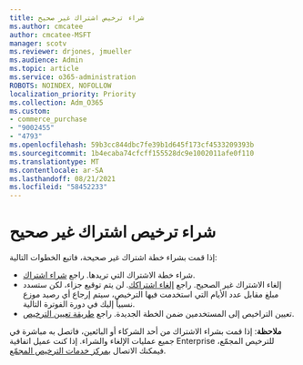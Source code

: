 ```yaml
---
title: شراء ترخيص اشتراك غير صحيح
ms.author: cmcatee
author: cmcatee-MSFT
manager: scotv
ms.reviewer: drjones, jmueller
ms.audience: Admin
ms.topic: article
ms.service: o365-administration
ROBOTS: NOINDEX, NOFOLLOW
localization_priority: Priority
ms.collection: Adm_O365
ms.custom:
- commerce_purchase
- "9002455"
- "4793"
ms.openlocfilehash: 59b3cc844dbc7fe39b1d645f173cf4533209393b
ms.sourcegitcommit: 1b4ecaba74cfcff155528dc9e1002011afe0f110
ms.translationtype: MT
ms.contentlocale: ar-SA
ms.lasthandoff: 08/21/2021
ms.locfileid: "58452233"
---
```

# <a name="purchased-wrong-subscription-license"></a>شراء ترخيص اشتراك غير صحيح

إذا قمت بشراء خطة اشتراك غير صحيحة، فاتبع الخطوات التالية:

- شراء خطة الاشتراك التي تريدها. راجع [شراء اشتراك](https://docs.microsoft.com/alchemyinsights/buy-a-subscription-to-office-365-for-business).
- إلغاء الاشتراك غير الصحيح. راجع [إلغاء اشتراكك](https://docs.microsoft.com/alchemyinsights/canceling-your-office-365-subscription).
لن يتم توقيع جزاء، لكن ستسدد مبلغ مقابل عدد الأيام التي استخدمت فيها الترخيص، سيتم إرجاع أي رصيد موزع نسبياً إليك في دورة الفوترة التالية.
- تعيين التراخيص إلى المستخدمين ضمن الخطة الجديدة. راجع [طريقة تعيين الترخيص](https://docs.microsoft.com/alchemyinsights/how-to-assign-a-license-to-a-user).

**ملاحظة**: إذا قمت بشراء الاشتراك من أحد الشركاء أو البائعين، فاتصل به مباشرة في جميع عمليات الإلغاء والشراء. إذا كنت عميل اتفاقية Enterprise للترخيص المجمّع، فيمكنك الاتصال [بمركز خدمات الترخيص المجمّع](https://support.microsoft.com/help/4471406/how-to-contact-the-microsoft-volume-licensing-service-center).

